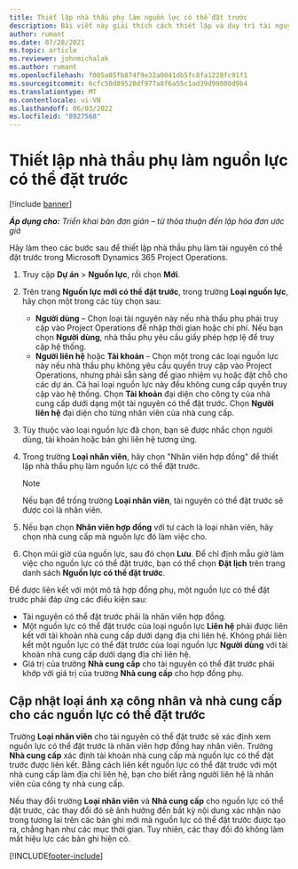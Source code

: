 ```yaml
---
title: Thiết lập nhà thầu phụ làm nguồn lực có thể đặt trước
description: Bài viết này giải thích cách thiết lập và duy trì tài nguyên nhà thầu phụ được tạo từ người dùng và địa chỉ liên hệ trong hệ thống để chúng có thể được liên kết với hợp đồng phụ trong Microsoft Dynamics 365 Project Operations.
author: rumant
ms.date: 07/28/2021
ms.topic: article
ms.reviewer: johnmichalak
ms.author: rumant
ms.openlocfilehash: f005a05fb874f9e32a0041db5fc8fa1228fc91f1
ms.sourcegitcommit: 6cfc50d89528df977a8f6a55c1ad39d99800d9b4
ms.translationtype: MT
ms.contentlocale: vi-VN
ms.lasthandoff: 06/03/2022
ms.locfileid: "8927568"
---
```

# <a name="set-up-subcontractors-as-bookable-resources"></a>Thiết lập nhà thầu phụ làm nguồn lực có thể đặt trước

[!include [banner](../../includes/dataverse-preview.md)]

_**Áp dụng cho:** Triển khai bản đơn giản – từ thỏa thuận đến lập hóa đơn ước giá_

Hãy làm theo các bước sau để thiết lập nhà thầu phụ làm tài nguyên có thể đặt trước trong Microsoft Dynamics 365 Project Operations.

1. Truy cập **Dự án** \> **Nguồn lực**, rồi chọn **Mới**.
2. Trên trang **Nguồn lực mới có thể đặt trước**, trong trường **Loại nguồn lực**, hãy chọn một trong các tùy chọn sau:

    - **Người dùng** – Chọn loại tài nguyên này nếu nhà thầu phụ phải truy cập vào Project Operations để nhập thời gian hoặc chi phí. Nếu bạn chọn **Người dùng**, nhà thầu phụ yêu cầu giấy phép hợp lệ để truy cập hệ thống.
    - **Người liên hệ** hoặc **Tài khoản** – Chọn một trong các loại nguồn lực này nếu nhà thầu phụ không yêu cầu quyền truy cập vào Project Operations, nhưng phải sẵn sàng để giao nhiệm vụ hoặc đặt chỗ cho các dự án. Cả hai loại nguồn lực này đều không cung cấp quyền truy cập vào hệ thống. Chọn **Tài khoản** đại diện cho công ty của nhà cung cấp dưới dạng một tài nguyên có thể đặt trước. Chọn **Người liên hệ** đại diện cho từng nhân viên của nhà cung cấp.

3. Tùy thuộc vào loại nguồn lực đã chọn, bạn sẽ được nhắc chọn người dùng, tài khoản hoặc bản ghi liên hệ tương ứng.
4. Trong trường **Loại nhân viên**, hãy chọn "Nhân viên hợp đồng" để thiết lập nhà thầu phụ làm nguồn lực có thể đặt trước.

    > [!NOTE]
    > Nếu bạn để trống trường **Loại nhân viên**, tài nguyên có thể đặt trước sẽ được coi là nhân viên.

5. Nếu bạn chọn **Nhân viên hợp đồng** với tư cách là loại nhân viên, hãy chọn nhà cung cấp mà nguồn lực đó làm việc cho.
6. Chọn múi giờ của nguồn lực, sau đó chọn **Lưu**. Để chỉ định mẫu giờ làm việc cho nguồn lực có thể đặt trước, bạn có thể chọn **Đặt lịch** trên trang danh sách **Nguồn lực có thể đặt trước**.

Để được liên kết với một mô tả hợp đồng phụ, một nguồn lực có thể đặt trước phải đáp ứng các điều kiện sau:

- Tài nguyên có thể đặt trước phải là nhân viên hợp đồng.
- Một nguồn lực có thể đặt trước của loại nguồn lực **Liên hệ** phải được liên kết với tài khoản nhà cung cấp dưới dạng địa chỉ liên hệ. Không phải liên kết một nguồn lực có thể đặt trước của loại nguồn lực **Người dùng** với tài khoản nhà cung cấp dưới dạng địa chỉ liên hệ.
- Giá trị của trường **Nhà cung cấp** cho tài nguyên có thể đặt trước phải khớp với giá trị của trường **Nhà cung cấp** cho hợp đồng phụ.

## <a name="update-the-type-of-worker-and-vendor-mapping-for-bookable-resources"></a>Cập nhật loại ánh xạ công nhân và nhà cung cấp cho các nguồn lực có thể đặt trước

Trường **Loại nhân viên** cho tài nguyên có thể đặt trước sẽ xác định xem nguồn lực có thể đặt trước là nhân viên hợp đồng hay nhân viên. Trường **Nhà cung cấp** xác định tài khoản nhà cung cấp mà nguồn lực có thể đặt trước được liên kết. Bằng cách liên kết nguồn lực có thể đặt trước với một nhà cung cấp làm địa chỉ liên hệ, bạn cho biết rằng người liên hệ là nhân viên của công ty nhà cung cấp.

Nếu thay đổi trường **Loại nhân viên** và **Nhà cung cấp** cho nguồn lực có thể đặt trước, các thay đổi đó sẽ ảnh hưởng đến bất kỳ nội dung xác nhận nào trong tương lai trên các bản ghi mới mà nguồn lực có thể đặt trước được tạo ra, chẳng hạn như các mục thời gian. Tuy nhiên, các thay đổi đó không làm mất hiệu lực các bản ghi hiện có.

[!INCLUDE[footer-include](../../includes/footer-banner.md)]

